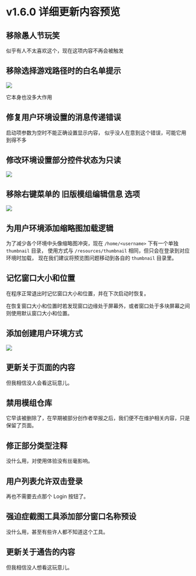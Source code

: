 # v1.6.0 详细更新内容预览


## 移除愚人节玩笑

似乎有人不太喜欢这个，现在这项内容不再会被触发

## 移除选择游戏路径时的白名单提示

![](/static/image/bc03cdc6.png)

它本身也没多大作用

## 修复用户环境设置的消息传递错误

启动项参数为空时不能正确设置显示内容，
似乎没人在意到这个错误，可能它用到得不多

## 修改环境设置部分控件状态为只读

![](/static/image/f1fae6a4.png)

## 移除右键菜单的 旧版模组编辑信息 选项

![](/static/image/a9daea80.png)

## 为用户环境添加缩略图加载逻辑 <Badge type="tip" text="新增" /> <Badge type="danger" text="重要" />

为了减少各个环境中头像缩略图冲突，现在 `/home/<username>` 下有一个单独 `thumbnail` 目录，
使用方式与 `/resources/thumbnail` 相同，但只会在登录到对应环境时加载，
现在我们建议将预览图问题移动到各自的 `thumbnail` 目录里。

## 记忆窗口大小和位置 <Badge type="tip" text="新增" />

在程序正常退出时记忆窗口大小和位置，并在下次启动时恢复。

在恢复窗口大小和位置时若发现窗口边缘处于屏幕外，或者窗口处于多块屏幕之间则使用默认窗口大小和位置。

## 添加创建用户环境方式 <Badge type="tip" text="新增" />

![](/static/image/6835d750.png)

## 更新关于页面的内容

但我相信没人会看这玩意儿。

## 禁用模组仓库

它早该被删除了，在早期被部分创作者举报之后，我们便不在维护相关内容，只是保留了页面。

## 修正部分类型注释

没什么用，对使用体验没有丝毫影响。

## 用户列表允许双击登录 <Badge type="tip" text="新增" />

再也不需要去点那个 Login 按钮了。

## 强迫症截图工具添加部分窗口名称预设

没什么用，甚至有些许人都不知道这个工具。

## 更新关于通告的内容

但我相信没人想看这玩意儿。